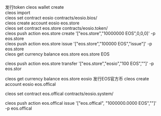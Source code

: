 发行token
cleos wallet create  
cleos import <eosio private key>  
cleos set contract eosio contracts/eosio.bios/  
cleos create account eosio eos.store <owner key> <active key>  
cleos set contract eos.store contracts/eosio.token/  
cleos push action eos.store create '["eos.store","10000000 EOS",0,0,0]' -p eos.store  
cleos push action eos.store issue '["eos.store","100000 EOS","issue"]' -p eos.store  
cleos get currency balance eos.store eos.store EOS  
  
cleos push action eos.store transfer '["eos.store","eosio","100 EOS",""]' -p eos.stor

cleos get currency balance eos.store eosio
发行EOS官方币
cleos create account eosio eos.offical <owner key> <active key>  

cleos set contract  eos.offical contracts/eosio.system/ 

cleos push action eos.offical  issue '["eos.offical", "1000000.0000 EOS",""]' -p eos.offical 


